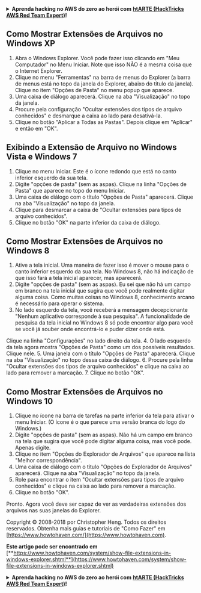 <details>

<summary><strong>Aprenda hacking no AWS do zero ao herói com</strong> <a href="https://training.hacktricks.xyz/courses/arte"><strong>htARTE (HackTricks AWS Red Team Expert)</strong></a><strong>!</strong></summary>

Outras formas de apoiar o HackTricks:

* Se você quer ver sua **empresa anunciada no HackTricks** ou **baixar o HackTricks em PDF**, confira os [**PLANOS DE ASSINATURA**](https://github.com/sponsors/carlospolop)!
* Adquira o [**material oficial PEASS & HackTricks**](https://peass.creator-spring.com)
* Descubra [**A Família PEASS**](https://opensea.io/collection/the-peass-family), nossa coleção de [**NFTs**](https://opensea.io/collection/the-peass-family) exclusivos
* **Junte-se ao grupo** 💬 [**Discord**](https://discord.gg/hRep4RUj7f) ou ao [**grupo do telegram**](https://t.me/peass) ou **siga-me** no **Twitter** 🐦 [**@carlospolopm**](https://twitter.com/carlospolopm)**.**
* **Compartilhe suas técnicas de hacking enviando PRs para os repositórios github** [**HackTricks**](https://github.com/carlospolop/hacktricks) e [**HackTricks Cloud**](https://github.com/carlospolop/hacktricks-cloud).

</details>


## Como Mostrar Extensões de Arquivos no Windows XP

1. Abra o Windows Explorer. Você pode fazer isso clicando em "Meu Computador" no Menu Iniciar. Note que isso NÃO é a mesma coisa que o Internet Explorer.
2. Clique no menu "Ferramentas" na barra de menus do Explorer (a barra de menus está no topo da janela do Explorer, abaixo do título da janela). Clique no item "Opções de Pasta" no menu popup que aparece.
3. Uma caixa de diálogo aparecerá. Clique na aba "Visualização" no topo da janela.
4. Procure pela configuração "Ocultar extensões dos tipos de arquivo conhecidos" e desmarque a caixa ao lado para desativá-la.
5. Clique no botão "Aplicar a Todas as Pastas". Depois clique em "Aplicar" e então em "OK".

## Exibindo a Extensão de Arquivo no Windows Vista e Windows 7

1. Clique no menu Iniciar. Este é o ícone redondo que está no canto inferior esquerdo da sua tela.
2. Digite "opções de pasta" (sem as aspas). Clique na linha "Opções de Pasta" que aparece no topo do menu Iniciar.
3. Uma caixa de diálogo com o título "Opções de Pasta" aparecerá. Clique na aba "Visualização" no topo da janela.
4. Clique para desmarcar a caixa de "Ocultar extensões para tipos de arquivo conhecidos".
5. Clique no botão "OK" na parte inferior da caixa de diálogo.

## Como Mostrar Extensões de Arquivos no Windows 8

1. Ative a tela inicial. Uma maneira de fazer isso é mover o mouse para o canto inferior esquerdo da sua tela. No Windows 8, não há indicação de que isso fará a tela inicial aparecer, mas aparecerá.
2. Digite "opções de pasta" (sem as aspas). Eu sei que não há um campo em branco na tela inicial que sugira que você pode realmente digitar alguma coisa. Como muitas coisas no Windows 8, conhecimento arcano é necessário para operar o sistema.
3. No lado esquerdo da tela, você receberá a mensagem decepcionante "Nenhum aplicativo corresponde à sua pesquisa". A funcionalidade de pesquisa da tela inicial no Windows 8 só pode encontrar algo para você se você já souber onde encontrá-lo e puder dizer onde está.

Clique na linha "Configurações" no lado direito da tela.
4. O lado esquerdo da tela agora mostra "Opções de Pasta" como um dos possíveis resultados. Clique nele.
5. Uma janela com o título "Opções de Pasta" aparecerá. Clique na aba "Visualização" no topo dessa caixa de diálogo.
6. Procure pela linha "Ocultar extensões dos tipos de arquivo conhecidos" e clique na caixa ao lado para remover a marcação.
7. Clique no botão "OK".

## Como Mostrar Extensões de Arquivos no Windows 10

1. Clique no ícone na barra de tarefas na parte inferior da tela para ativar o menu Iniciar. (O ícone é o que parece uma versão branca do logo do Windows.)
2. Digite "opções de pasta" (sem as aspas). Não há um campo em branco na tela que sugira que você pode digitar alguma coisa, mas você pode. Apenas digite.
3. Clique no item "Opções do Explorador de Arquivos" que aparece na lista "Melhor correspondência".
4. Uma caixa de diálogo com o título "Opções do Explorador de Arquivos" aparecerá. Clique na aba "Visualização" no topo da janela.
5. Role para encontrar o item "Ocultar extensões para tipos de arquivo conhecidos" e clique na caixa ao lado para remover a marcação.
6. Clique no botão "OK".

Pronto. Agora você deve ser capaz de ver as verdadeiras extensões dos arquivos nas suas janelas do Explorer.

Copyright © 2008-2018 por Christopher Heng. Todos os direitos reservados. Obtenha mais guias e tutoriais de "Como Fazer" em [https://www.howtohaven.com/](https://www.howtohaven.com).

**Este artigo pode ser encontrado em** [**https://www.howtohaven.com/system/show-file-extensions-in-windows-explorer.shtml**](https://www.howtohaven.com/system/show-file-extensions-in-windows-explorer.shtml)


<details>

<summary><strong>Aprenda hacking no AWS do zero ao herói com</strong> <a href="https://training.hacktricks.xyz/courses/arte"><strong>htARTE (HackTricks AWS Red Team Expert)</strong></a><strong>!</strong></summary>

Outras formas de apoiar o HackTricks:

* Se você quer ver sua **empresa anunciada no HackTricks** ou **baixar o HackTricks em PDF**, confira os [**PLANOS DE ASSINATURA**](https://github.com/sponsors/carlospolop)!
* Adquira o [**material oficial PEASS & HackTricks**](https://peass.creator-spring.com)
* Descubra [**A Família PEASS**](https://opensea.io/collection/the-peass-family), nossa coleção de [**NFTs**](https://opensea.io/collection/the-peass-family) exclusivos
* **Junte-se ao grupo** 💬 [**Discord**](https://discord.gg/hRep4RUj7f) ou ao [**grupo do telegram**](https://t.me/peass) ou **siga-me** no **Twitter** 🐦 [**@carlospolopm**](https://twitter.com/carlospolopm)**.**
* **Compartilhe suas técnicas de hacking enviando PRs para os repositórios github** [**HackTricks**](https://github.com/carlospolop/hacktricks) e [**HackTricks Cloud**](https://github.com/carlospolop/hacktricks-cloud).

</details>

